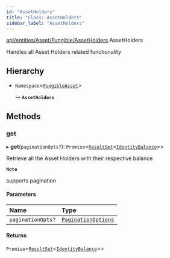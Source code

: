 ```yaml
---
id: "AssetHolders"
title: "Class: AssetHolders"
sidebar_label: "AssetHolders"
---
```


[api/entities/Asset/Fungible/AssetHolders](../../../../../../modules/API/Entities/Asset/Fungible/AssetHolders/AssetHolders.md).AssetHolders

Handles all Asset Holders related functionality

## Hierarchy

- `Namespace`<[`FungibleAsset`](../FungibleAsset.md)\>

  ↳ **`AssetHolders`**

## Methods

### get

▸ **get**(`paginationOpts?`): `Promise`<[`ResultSet`](../../../../../../interfaces/Types/ResultSet/ResultSet.md)<[`IdentityBalance`](../../../../../../interfaces/API/Entities/Asset/Types/IdentityBalance/IdentityBalance.md)\>\>

Retrieve all the Asset Holders with their respective balance

**`Note`**

 supports pagination

#### Parameters

| Name | Type |
| :------ | :------ |
| `paginationOpts?` | [`PaginationOptions`](../../../../../../interfaces/Types/PaginationOptions/PaginationOptions.md) |

#### Returns

`Promise`<[`ResultSet`](../../../../../../interfaces/Types/ResultSet/ResultSet.md)<[`IdentityBalance`](../../../../../../interfaces/API/Entities/Asset/Types/IdentityBalance/IdentityBalance.md)\>\>
